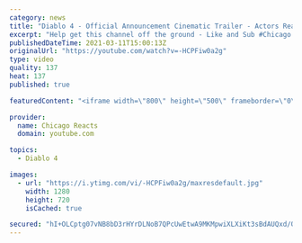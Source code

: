 ```yaml
---
category: news
title: "Diablo 4 - Official Announcement Cinematic Trailer - Actors React"
excerpt: "Help get this channel off the ground - Like and Sub #Chicago #Blind #React."
publishedDateTime: 2021-03-11T15:00:13Z
originalUrl: "https://youtube.com/watch?v=-HCPFiw0a2g"
type: video
quality: 137
heat: 137
published: true

featuredContent: "<iframe width=\"800\" height=\"500\" frameborder=\"0\" src=\"https://www.youtube.com/embed/-HCPFiw0a2g\" allow=\"accelerometer; autoplay; encrypted-media; gyroscope; picture-in-picture\" allowfullscreen></iframe>"

provider:
  name: Chicago Reacts
  domain: youtube.com

topics:
  - Diablo 4

images:
  - url: "https://i.ytimg.com/vi/-HCPFiw0a2g/maxresdefault.jpg"
    width: 1280
    height: 720
    isCached: true

secured: "hI+OLCptg07vNB8bD3rHYrDLNoB7QPcUwEtwA9MKMpwiXLXiKt3sBdAUQxd/O2jKGhIbul5iDGkH+xuDDXGwroFfqdsQNzfyeW61Pwn4vmYVDUUMBFyPlpQHdlu2p0omOsHjCVzNZTA1EJntxy130jU6aox4QFJ4qztj/8P9bJ9Y7QMJ2g6+YofXyMfvNbAhXlXkg23Ml2qFgEMvOUJL2TZFy50DNq97Sy4jqlcJa6D2DbjJY66Pp18GBhqjUZMwd+5TQcW7XqQWkLwpYjtJE4vk3DDHlXEWOf8fbpAhOqe07pMDCbAs7uO2OmB4a/wMGRAJGkd25rszbiJO7KSnjCnInuUhUMiGQ5s9BTi+d41UxhVNyu6boghnFp9LV/9Vpj8TTAk/1VoZr2cEUhKsTGsNA7/HDVQwJnyD3+UaxbwnoRuPp52/QEi5toJeAOhV;N28JvIUZBvs5YbcNvCfbWA=="
---
```


